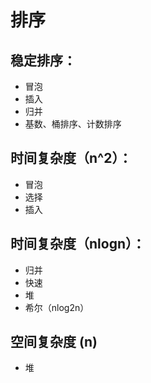 # 排序

## 稳定排序：

* 冒泡
* 插入
* 归并
* 基数、桶排序、计数排序


## 时间复杂度（n^2）：

* 冒泡
* 选择
* 插入

## 时间复杂度（nlogn）：

* 归并
* 快速
* 堆
* 希尔（nlog2n）

## 空间复杂度 (n)
* 堆

